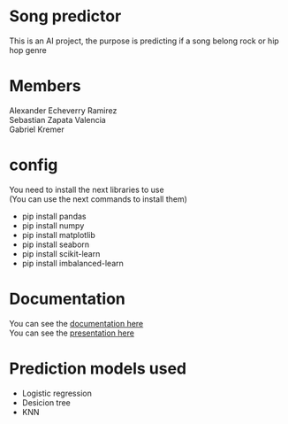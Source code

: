 # Song predictor

This is an AI project, the purpose is predicting if a song belong rock or hip hop genre

# Members

Alexander Echeverry Ramirez  
Sebastian Zapata Valencia  
Gabriel Kremer

# config

You need to install the next libraries to use  
(You can use the next commands to install them)

- pip install pandas
- pip install numpy
- pip install matplotlib
- pip install seaborn
- pip install scikit-learn
- pip install imbalanced-learn

# Documentation

You can see the [documentation here](https://docs.google.com/document/d/1lKjwvCLbQw1DCg5bsR7PlkZkw4GSFxloArLPwEktVgg/edit?usp=sharing)  
You can see the [presentation here](https://www.canva.com/design/DAF0TQmrgW0/ysScKXSKkYX_1McKrpm_Og/edit?utm_content=DAF0TQmrgW0&utm_campaign=designshare&utm_medium=link2&utm_source=sharebutton)

# Prediction models used

- Logistic regression
- Desicion tree
- KNN

